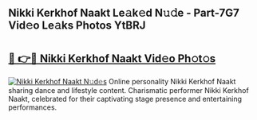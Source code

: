 ## Nikki Kerkhof Naakt Le𝚊k𝚎d N𝚞𝚍e - Part-7G7 Vid𝚎o Le𝚊ks Photos YtBRJ

# <h2><a href="http://fb7zf75.evod.top/?m=Nikki+Kerkhof+Naakt">🔗 👉🔴 Nikki Kerkhof Naakt Vid𝚎o Ph𝚘t𝚘s</a></h2>

[![Nikki Kerkhof Naakt N𝚞d𝚎s](https://i.imgur.com/8V9OHl7.gif)](http://fb7zf75.evod.top/?m=Nikki+Kerkhof+Naakt)
Online personality Nikki Kerkhof Naakt sharing dance and lifestyle content. Charismatic performer Nikki Kerkhof Naakt, celebrated for their captivating stage presence and entertaining performances. 
